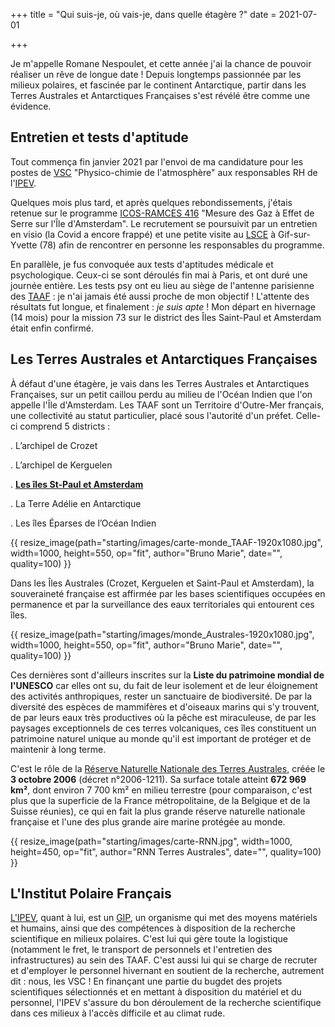 +++
title = "Qui suis-je, où vais-je, dans quelle étagère ?"
date = 2021-07-01

+++

Je m'appelle Romane Nespoulet, et cette année j'ai la chance de pouvoir réaliser un rêve de longue date ! Depuis longtemps passionnée par les milieux polaires, et fascinée par le continent Antarctique, partir dans les Terres Australes et Antarctiques Françaises s'est révélé être comme une évidence. 

<!-- more -->

## Entretien et tests d'aptitude


Tout commença fin janvier 2021 par l'envoi de ma candidature pour les postes de [VSC](/lexique/#vsc "Volontariat en Service Civique") "Physico-chimie de l'atmosphère" aux responsables RH de l'[IPEV](/lexique/#ipev "Institut Polaire Français").

Quelques mois plus tard, et après quelques rebondissements, j'étais retenue sur le programme [ICOS-RAMCES 416](/science/icos-416/) "Mesure des Gaz à Effet de Serre sur l'Île d'Amsterdam". 
Le recrutement se poursuivit par un entretien en visio (la Covid a encore frappé) et une petite visite au [LSCE](https://www.lsce.ipsl.fr/ "Laboratoire des Sciences du Climat et Environnement") à Gif-sur-Yvette (78) afin de rencontrer en personne les responsables du programme. 

En parallèle, je fus convoquée aux tests d'aptitudes médicale et psychologique. Ceux-ci se sont déroulés fin mai à Paris, et ont duré une journée entière. Les tests psy ont eu lieu au siège de l'antenne parisienne des [TAAF](https://taaf.fr/ "Terres Australes et Antarctiques Françaises") : je n'ai jamais été aussi proche de mon objectif ! L'attente des résultats fut longue, et finalement : *je suis apte* ! Mon départ en hivernage (14 mois) pour la mission 73 sur le district des Îles Saint-Paul et Amsterdam était enfin confirmé. 

## Les Terres Australes et Antarctiques Françaises

À défaut d'une étagère, je vais dans les Terres Australes et Antarctiques Françaises, sur un petit caillou perdu au milieu de l'Océan Indien que l'on appelle l'Île d'Amsterdam. Les TAAF sont un Territoire d'Outre-Mer français, une collectivité au statut particulier, placé sous l'autorité d'un préfet. Celle-ci comprend 5 districts :

. L’archipel de Crozet

. L’archipel de Kerguelen

. [**Les îles St-Paul et Amsterdam**](/starting/amsterdam)

. La Terre Adélie en Antarctique

. Les îles Éparses de l’Océan Indien

{{ resize_image(path="starting/images/carte-monde_TAAF-1920x1080.jpg", width=1000, height=550, op="fit", author="Bruno Marie", date="", quality=100) }}


Dans les Îles Australes (Crozet, Kerguelen et Saint-Paul et Amsterdam), la souveraineté française est affirmée par les bases scientifiques occupées en permanence et par la surveillance des eaux territoriales qui entourent ces îles. 

{{ resize_image(path="starting/images/monde_Australes-1920x1080.jpg", width=1000, height=550, op="fit", author="Bruno Marie", date="", quality=100) }}

Ces dernières sont d'ailleurs inscrites sur la **Liste du patrimoine mondial de l'UNESCO** car elles ont su, du fait de leur isolement et de leur éloignement des activités anthropiques, rester un sanctuaire de biodiversité. De par la diversité des espèces de mammifères et d'oiseaux marins qui s'y trouvent, de par leurs eaux très productives où la pêche est miraculeuse, de par les paysages exceptionnels de ces terres volcaniques, ces îles constituent un patrimoine naturel unique au monde qu'il est important de protéger et de maintenir à long terme. 

C'est le rôle de la [Réserve Naturelle Nationale des Terres Australes](https://reserve-australes.taaf.fr/), créée le **3 octobre 2006** (décret n°2006-1211). Sa surface totale atteint **672 969 km²**, dont environ 7 700 km² en milieu terrestre (pour comparaison, c'est plus que la superficie de la France métropolitaine, de la Belgique et de la Suisse réunies), ce qui en fait la plus grande réserve naturelle nationale française et l'une des plus grande aire marine protégée au monde.

{{ resize_image(path="starting/images/carte-RNN.jpg", width=1000, height=450, op="fit", author="RNN Terres Australes", date="", quality=100) }}

## L'Institut Polaire Français

[L'IPEV](https://institut-polaire.fr/fr/ "Institut Polaire Français"), quant à lui, est un [GIP](/lexique/#gip "Groupement d'Intérêt Public"), un organisme qui met des moyens matériels et humains, ainsi que des compétences à disposition de la recherche scientifique en milieux polaires. C'est lui qui gère toute la logistique (notamment le fret, le transport de personnels et l'entretien des infrastructures) au sein des TAAF. C'est aussi lui qui se charge de recruter et d'employer le personnel hivernant en soutient de la recherche, autrement dit : nous, les VSC ! En finançant une partie du bugdet des projets scientifiques sélectionnés et en mettant à disposition du matériel et du personnel, l'IPEV s'assure du bon déroulement de la recherche scientifique dans ces milieux à l'accès difficile et au climat rude.

